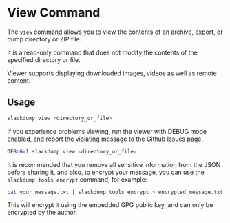 # View Command

The `view` command allows you to view the contents of an archive, 
export, or dump directory or ZIP file.

It is a read-only command that does not modify the contents of the
specified directory or file.

Viewer supports displaying downloaded images, videos as well as remote
content.

## Usage

```bash
slackdump view <directory_or_file>
```

If you experience problems viewing, run the viewer with DEBUG mode
enabled, and report the violating message to the Github Issues page.

```bash
DEBUG=1 slackdump view <directory_or_file>
```

It is recommended that you remove all sensitive information from the
JSON before sharing it, and also, to encrypt your message, you can use
the `slackdump tools encrypt` command, for example:

```bash
cat your_message.txt | slackdump tools encrypt > encrypted_message.txt
```

This will encrypt it using the embedded GPG public key, and can only be
encrypted by the author.
